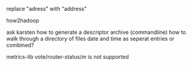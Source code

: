 replace "adress" with "address"


how2hadoop

ask karsten
  how to generate a descriptor archive (commandline)
  how to walk through a directory of files
  date and time as seperat entries or combined?
  
  
metrics-lib
  vote/router-status/m is not supported